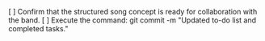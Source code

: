 [ ] Confirm that the structured song concept is ready for collaboration with the band.
[ ] Execute the command: git commit -m "Updated to-do list and completed tasks."